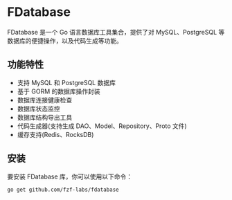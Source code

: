 # FDatabase

FDatabase 是一个 Go 语言数据库工具集合，提供了对 MySQL、PostgreSQL 等数据库的便捷操作，以及代码生成等功能。

## 功能特性

- 支持 MySQL 和 PostgreSQL 数据库
- 基于 GORM 的数据库操作封装
- 数据库连接健康检查
- 数据库状态监控
- 数据库结构导出工具
- 代码生成器(支持生成 DAO、Model、Repository、Proto 文件)
- 缓存支持(Redis、RocksDB)

## 安装

要安装 FDatabase 库，你可以使用以下命令：

```bash
go get github.com/fzf-labs/fdatabase
```